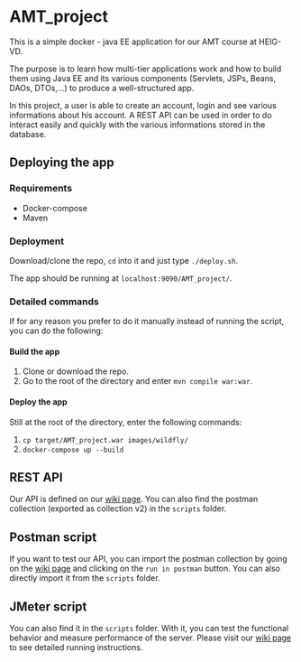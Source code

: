 # AMT_project
This is a simple docker - java EE application for our AMT course at HEIG-VD.

The purpose is to learn how multi-tier applications work and how to build them using Java EE and its various components (Servlets, JSPs, Beans, DAOs, DTOs,...) to produce a well-structured app.

In this project, a user is able to create an account, login and see various informations about his account. A REST API can be used in order to do interact easily and quickly with the various informations stored in the database.

## Deploying the app

### Requirements
- Docker-compose
- Maven

### Deployment

Download/clone the repo, `cd` into it and just type `./deploy.sh`.

The app should be running at `localhost:9090/AMT_project/`.

### Detailed commands

If for any reason you prefer to do it manually instead of running the script, you can do the following:

#### Build the app
1. Clone or download the repo.
2. Go to the root of the directory and enter `mvn compile war:war`.

#### Deploy the app
Still at the root of the directory, enter the following commands:

1. `cp target/AMT_project.war images/wildfly/`
2. `docker-compose up --build`

## REST API
Our API is defined on our [wiki page](https://github.com/BenjaminSchubert/AMT_project/wiki/REST-API).
You can also find the postman collection (exported as collection v2) in the `scripts` folder.

## Postman script
If you want to test our API, you can import the postman collection by going on the [wiki page](https://github.com/BenjaminSchubert/AMT_project/wiki/Postman-script) and clicking on the `run in postman` button. You can also directly import it from the `scripts` folder.

## JMeter script
You can also find it in the `scripts` folder. With it, you can test the functional behavior and measure performance of the server.
Please visit our [wiki page](https://github.com/BenjaminSchubert/AMT_project/wiki/JMeter-script) to see detailed running instructions.
